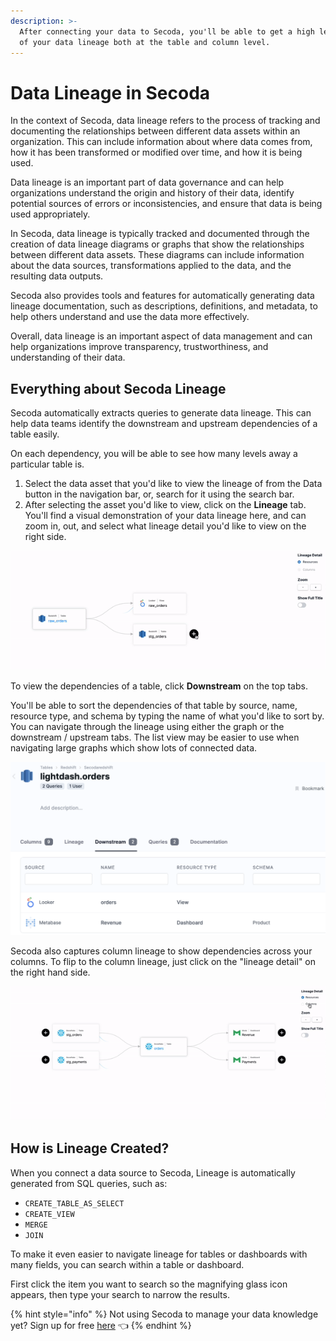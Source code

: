 ```yaml
---
description: >-
  After connecting your data to Secoda, you'll be able to get a high level view
  of your data lineage both at the table and column level.
---
```


# Data Lineage in Secoda

In the context of Secoda, data lineage refers to the process of tracking and documenting the relationships between different data assets within an organization. This can include information about where data comes from, how it has been transformed or modified over time, and how it is being used.

Data lineage is an important part of data governance and can help organizations understand the origin and history of their data, identify potential sources of errors or inconsistencies, and ensure that data is being used appropriately.

In Secoda, data lineage is typically tracked and documented through the creation of data lineage diagrams or graphs that show the relationships between different data assets. These diagrams can include information about the data sources, transformations applied to the data, and the resulting data outputs.

Secoda also provides tools and features for automatically generating data lineage documentation, such as descriptions, definitions, and metadata, to help others understand and use the data more effectively.

Overall, data lineage is an important aspect of data management and can help organizations improve transparency, trustworthiness, and understanding of their data.

## **Everything about Secoda Lineage** <a href="#h_3a4bfd6458" id="h_3a4bfd6458"></a>

Secoda automatically extracts queries to generate data lineage. This can help data teams identify the downstream and upstream dependencies of a table easily.&#x20;

On each dependency, you will be able to see how many levels away a particular table is.&#x20;

1. Select the data asset that you'd like to view the lineage of from the Data button in the navigation bar, or, search for it using the search bar.&#x20;
2. After selecting the asset you'd like to view, click on the **Lineage** tab. You'll find a visual demonstration of your data lineage here, and can zoom in, out, and select what lineage detail you'd like to view on the right side.&#x20;

![](<../.gitbook/assets/ezgif.com-gif-maker (2) (1).gif>)

To view the dependencies of a table, click **Downstream** on the top tabs.&#x20;

You'll be able to sort the dependencies of that table by source, name, resource type, and schema by typing the name of what you'd like to sort by. You can navigate through the lineage using either the graph or the downstream / upstream tabs. The list view may be easier to use when navigating large graphs which show lots of connected data.

![](<../.gitbook/assets/Screen Shot 2022-04-08 at 7.17.17 AM.png>)

Secoda also captures column lineage to show dependencies across your columns. To flip to the column lineage, just click on the "lineage detail" on the right hand side.

![](<../.gitbook/assets/ezgif.com-gif-maker (1).gif>)

## How is Lineage Created?

When you connect a data source to Secoda, Lineage is automatically generated from SQL queries, such as:

* `CREATE_TABLE_AS_SELECT`
* `CREATE_VIEW`
* `MERGE`
* `JOIN`

To make it even easier to navigate lineage for tables or dashboards with many fields, you can search within a table or dashboard.

First click the item you want to search so the magnifying glass icon appears, then type your search to narrow the results.

{% hint style="info" %}
Not using Secoda to manage your data knowledge yet? Sign up for free [here](https://app.secoda.co) 👈
{% endhint %}
